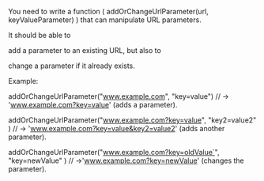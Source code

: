 You need to write a function ( addOrChangeUrlParameter(url, keyValueParameter) ) that can manipulate URL parameters.

It should be able to

add a parameter to an existing URL,
but also to

change a parameter if it already exists.

Example:

addOrChangeUrlParameter("www.example.com", "key=value") 
// -> 'www.example.com?key=value' (adds a parameter).

addOrChangeUrlParameter("www.example.com?key=value", "key2=value2" ) 
// -> 'www.example.com?key=value&key2=value2' (adds another parameter).

addOrChangeUrlParameter("www.example.com?key=oldValue`", "key=newValue" ) 
// ->'www.example.com?key=newValue' (changes the parameter).
